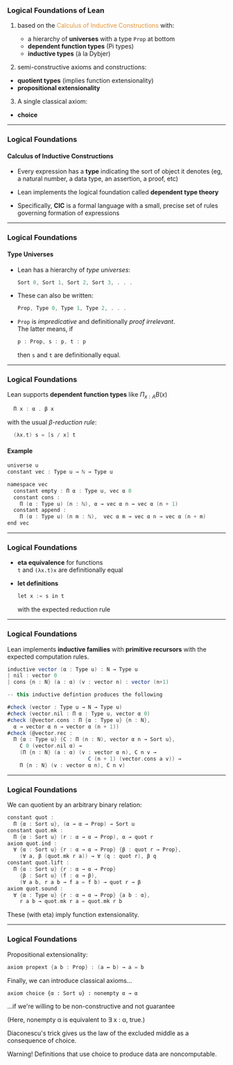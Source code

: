   
### Logical Foundations of Lean

1. based on the 
   <span style="color:#e49436">Calculus of Inductive Constructions</span>
   with:    
   - a hierarchy of **universes** with a type `Prop` at bottom
   - **dependent function types** (Pi types)
   - **inductive types** (à la Dybjer)

2. semi-constructive axioms and constructions:
  - **quotient types** (implies function extensionality)  
  - **propositional extensionality**

3. A single classical axiom:  
  - **choice**

---

### Logical Foundations

#### Calculus of Inductive Constructions

+ Every expression has a **type** indicating the sort of object it denotes (eg, a natural number, a data type, an assertion, a proof, etc)  

+ Lean implements the logical foundation called **dependent type theory**   

+ Specifically, **CIC** is a formal language with a small, precise set of rules governing formation of expressions


---

### Logical Foundations

#### Type Universes

+ Lean has a hierarchy of *type universes*:
  ```scala
  Sort 0, Sort 1, Sort 2, Sort 3, . . .
  ```

+ These can also be written:
  ```scala
  Prop, Type 0, Type 1, Type 2, . . .
  ```

+ `Prop` is *impredicative* and definitionally *proof irrelevant*.   
  The latter means, if 
  ```scala
  p : Prop, s : p, t : p
  ```
  then `s` and `t` are definitionally equal.

---

### Logical Foundations

Lean supports **dependent function types** like $\Pi_{x : A} B(x)$

```scala
  Π x : α . β x
```

with the usual *β-reduction rule*:   

```scala
  (λx.t) s = [s / x] t
```
#### Example

```scala
universe u
constant vec : Type u → ℕ → Type u

namespace vec
  constant empty : Π α : Type u, vec α 0
  constant cons :
    Π (α : Type u) (n : ℕ), α → vec α n → vec α (n + 1)
  constant append :
    Π (α : Type u) (n m : ℕ),  vec α m → vec α n → vec α (n + m)
end vec
```

---  

### Logical Foundations

+ **eta equivalence** for functions  
  `t` and `(λx.t)x` are definitionally equal

+ **let definitions**  
  ```scala
  let x := s in t
  ```
  with the expected reduction rule

---

### Logical Foundations

Lean implements **inductive families** with **primitive recursors** with the
expected computation rules.

```scala
inductive vector (α : Type u) : N → Type u
| nil : vector 0
| cons {n : N} (a : α) (v : vector n) : vector (n+1)

-- this inductive defintion produces the following

#check (vector : Type u → N → Type u)
#check (vector.nil : Π α : Type u, vector α 0)
#check (@vector.cons : Π {α : Type u} {n : N},
  α → vector α n → vector α (n + 1))
#check (@vector.rec :
  Π {α : Type u} {C : Π (n : N), vector α n → Sort u},
    C 0 (vector.nil α) →
    (Π {n : N} (a : α) (v : vector α n), C n v →
                          C (n + 1) (vector.cons a v)) →
    Π {n : N} (v : vector α n), C n v)
```

---

### Logical Foundations

We can quotient by an arbitrary binary relation:

```scala
constant quot :
  Π {α : Sort u}, (α → α → Prop) → Sort u
constant quot.mk :
  Π {α : Sort u} (r : α → α → Prop), α → quot r
axiom quot.ind :
  ∀ {α : Sort u} {r : α → α → Prop} {β : quot r → Prop},
    (∀ a, β (quot.mk r a)) → ∀ (q : quot r), β q
constant quot.lift :
  Π {α : Sort u} {r : α → α → Prop}
    {β : Sort u} (f : α → β),
    (∀ a b, r a b → f a = f b) → quot r → β
axiom quot.sound :
  ∀ {α : Type u} {r : α → α → Prop} {a b : α},
    r a b → quot.mk r a = quot.mk r b
```
These (with eta) imply function extensionality.


---

### Logical Foundations

Propositional extensionality:

```scala
axiom propext {a b : Prop} : (a ↔ b) → a = b
```

Finally, we can introduce classical axioms...

```
axiom choice {α : Sort u} : nonempty α → α
```
...if we're willing to be non-constructive and not guarantee

(Here, nonempty α is equivalent to ∃ x : α, true.)

Diaconescu's trick gives us the law of the excluded middle as a consequence of choice.

<span color=red>Warning!</span> Definitions that use choice to produce data are noncomputable.
